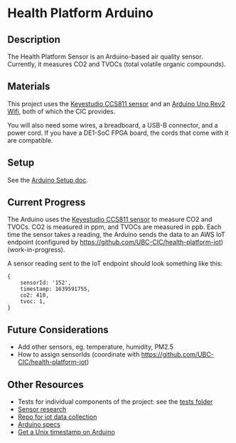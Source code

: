 # Health Platform Arduino

## Description
The Health Platform Sensor is an Arduino-based air quality sensor.  Currently, it measures CO2 and TVOCs (total volatile organic compounds).

## Materials
This project uses the [Keyestudio CCS811 sensor](https://wiki.keyestudio.com/KS0457_keyestudio_CCS811_Carbon_Dioxide_Air_Quality_Sensor) and an [Arduino Uno Rev2 Wifi](https://docs.arduino.cc/hardware/uno-wifi-rev2), both of which the CIC provides.

You will also need some wires, a breadboard, a USB-B connector, and a power cord.  If you have a DE1-SoC FPGA board, the cords that come with it are compatible.

## Setup
See the [Arduino Setup doc](./docs/arduino_setup.md).

## Current Progress
The Arduino uses the [Keyestudio CCS811 sensor](https://wiki.keyestudio.com/KS0457_keyestudio_CCS811_Carbon_Dioxide_Air_Quality_Sensor) to measure CO2 and TVOCs.  CO2 is measured in ppm, and TVOCs are measured in ppb.  Each time the sensor takes a reading, the Arduino sends the data to an AWS IoT endpoint (configured by https://github.com/UBC-CIC/health-platform-iot) (work-in-progress).

A sensor reading sent to the IoT endpoint should look something like this:
```
{
	sensorId: '152',
	timestamp: 1639591755,
	co2: 410,
	tvoc: 1,
}
```

## Future Considerations
* Add other sensors, eg. temperature, humidity, PM2.5
* How to assign sensorIds (coordinate with https://github.com/UBC-CIC/health-platform-iot)

## Other Resources
* Tests for individual components of the project: see the [tests folder](./tests)
* [Sensor research](./docs/sensor_research.md)
* [Repo for iot data collection](https://github.com/UBC-CIC/health-platform-iot)
* [Arduino specs](https://docs.arduino.cc/hardware/uno-wifi-rev2)
* [Get a Unix timestamp on Arduino](https://www.arduino.cc/en/Tutorial/LibraryExamples/WiFiNINAUdpNTPClient)
